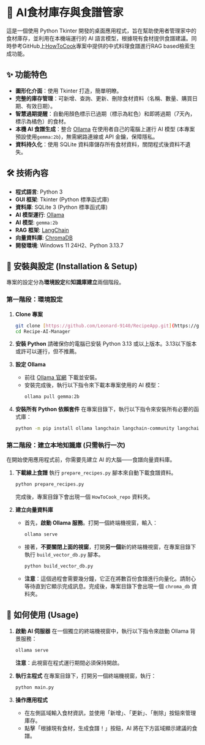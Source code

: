 # 🍲 AI食材庫存與食譜管家

這是一個使用 Python Tkinter 開發的桌面應用程式，旨在幫助使用者管理家中的食材庫存，並利用在本機端運行的 AI 語言模型，根據現有食材提供食譜建議。同時參考GitHub上[HowToCook](https://github.com/Anduin2017/HowToCook)專案中提供的中式料理食譜進行RAG based檢索生成功能。

## ✨ 功能特色

* **圖形化介面**：使用 Tkinter 打造，簡單明瞭。
* **完整的庫存管理**：可新增、查詢、更新、刪除食材資料（名稱、數量、購買日期、有效日期）。
* **智慧過期提醒**：自動用顏色標示已過期（標示為紅色）和即將過期（7天內，標示為橘色）的食材。
* **本機 AI 食譜生成**：整合 [Ollama](https://ollama.com/) 在使用者自己的電腦上運行 AI 模型 (本專案預設使用`gemma:2b`)，無需網路連線或 API 金鑰，保障隱私。
* **資料持久化**：使用 SQLite 資料庫儲存所有食材資料，關閉程式後資料不遺失。

## 🛠️ 技術內容 

* **程式語言**: Python 3
* **GUI 框架**: Tkinter (Python 標準函式庫)
* **資料庫**: SQLite 3 (Python 標準函式庫)
* **AI 模型運行**: [Ollama](https://ollama.com/)
* **AI 模型**: `gemma:2b`
* **RAG 框架**: [LangChain](https://www.langchain.com/)
* **向量資料庫**: [ChromaDB](https://www.trychroma.com/)
* **開發環境**: Windows 11 24H2、Python 3.13.7

## 🚀 安裝與設定 (Installation & Setup)

專案的設定分為**環境設定**和**知識庫建立**兩個階段。

### 第一階段：環境設定

1.  **Clone 專案**
    ```bash
    git clone [https://github.com/Leonard-9140/RecipeApp.git](https://github.com/Leonard-9140/RecipeApp.git)
    cd Recipe-AI-Manager
    ```

2.  **安裝 Python**
    請確保你的電腦已安裝 Python 3.13 或以上版本。3.13以下版本或許可以運行，但不推薦。

3.  **設定 Ollama**
    * 前往 [Ollama 官網](https://ollama.com/) 下載並安裝。
    * 安裝完成後，執行以下指令來下載本專案使用的 AI 模型：
        ```bash
        ollama pull gemma:2b
        ```

4.  **安裝所有 Python 依賴套件**
    在專案目錄下，執行以下指令來安裝所有必要的函式庫：
    ```bash
    python -m pip install ollama langchain langchain-community langchain-text-splitters chromadb GitPython sentence-transformers unstructured markdown lxml
    ```

### 第二階段：建立本地知識庫 (只需執行一次)

在開始使用應用程式前，你需要先建立 AI 的大腦——食譜向量資料庫。

1.  **下載線上食譜**
    執行 `prepare_recipes.py` 腳本來自動下載食譜資料。
    ```bash
    python prepare_recipes.py
    ```
    完成後，專案目錄下會出現一個 `HowToCook_repo` 資料夾。

2.  **建立向量資料庫**
    * 首先，**啟動 Ollama 服務**。打開一個終端機視窗，輸入：
        ```bash
        ollama serve
        ```
    * 接著，**不要關閉上面的視窗**，打開**另一個**新的終端機視窗，在專案目錄下執行 `build_vector_db.py` 腳本。
        ```bash
        python build_vector_db.py
        ```
    * **注意**：這個過程會需要幾分鐘，它正在將數百份食譜進行向量化。請耐心等待直到它顯示完成訊息。完成後，專案目錄下會出現一個 `chroma_db` 資料夾。


## 📖 如何使用 (Usage)

1.  **啟動 AI 伺服器**
    在一個獨立的終端機視窗中，執行以下指令來啟動 Ollama 背景服務：
    ```bash
    ollama serve
    ```
    **注意**：此視窗在程式運行期間必須保持開啟。

2.  **執行主程式**
    在專案目錄下，打開另一個終端機視窗，執行：
    ```bash
    python main.py
    ```

3.  **操作應用程式**
    * 在左側區域輸入食材資訊，並使用「新增」、「更新」、「刪除」按鈕來管理庫存。
    * 點擊「根據現有食材，生成食譜！」按鈕，AI 將在下方區域顯示建議的食譜。